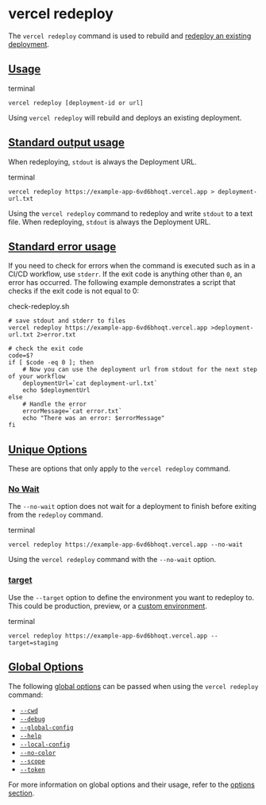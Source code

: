 # vercel redeploy

The `vercel redeploy` command is used to rebuild and [redeploy an existing deployment](https://vercel.com/docs/deployments/managing-deployments).

## [Usage](https://vercel.com/docs/cli/redeploy\#usage)

terminal

```code-block_code__isn_V
vercel redeploy [deployment-id or url]
```

Using `vercel redeploy` will rebuild and deploys an
existing deployment.

## [Standard output usage](https://vercel.com/docs/cli/redeploy\#standard-output-usage)

When redeploying, `stdout` is always the Deployment URL.

terminal

```code-block_code__isn_V
vercel redeploy https://example-app-6vd6bhoqt.vercel.app > deployment-url.txt
```

Using the `vercel redeploy` command to redeploy and
write `stdout` to a text file. When redeploying,
`stdout` is always the Deployment URL.

## [Standard error usage](https://vercel.com/docs/cli/redeploy\#standard-error-usage)

If you need to check for errors when the command is executed such as in a CI/CD workflow,
use `stderr`. If the exit code is anything other than `0`, an error has occurred. The
following example demonstrates a script that checks if the exit code is not equal to 0:

check-redeploy.sh

```code-block_code__isn_V
# save stdout and stderr to files
vercel redeploy https://example-app-6vd6bhoqt.vercel.app >deployment-url.txt 2>error.txt

# check the exit code
code=$?
if [ $code -eq 0 ]; then
    # Now you can use the deployment url from stdout for the next step of your workflow
    deploymentUrl=`cat deployment-url.txt`
    echo $deploymentUrl
else
    # Handle the error
    errorMessage=`cat error.txt`
    echo "There was an error: $errorMessage"
fi
```

## [Unique Options](https://vercel.com/docs/cli/redeploy\#unique-options)

These are options that only apply to the `vercel redeploy` command.

### [No Wait](https://vercel.com/docs/cli/redeploy\#no-wait)

The `--no-wait` option does not wait for a deployment to finish before exiting from the `redeploy` command.

terminal

```code-block_code__isn_V
vercel redeploy https://example-app-6vd6bhoqt.vercel.app --no-wait
```

Using the `vercel redeploy` command with the
`--no-wait` option.

### [target](https://vercel.com/docs/cli/redeploy\#target)

Use the `--target` option to define the environment you want to redeploy to. This could be production, preview, or a [custom environment](https://vercel.com/docs/deployments/environments#custom-environments).

terminal

```code-block_code__isn_V
vercel redeploy https://example-app-6vd6bhoqt.vercel.app --target=staging
```

## [Global Options](https://vercel.com/docs/cli/redeploy\#global-options)

The following [global options](./vercel-cli-global-options.md) can be passed when using the `vercel redeploy` command:

- [`--cwd`](./vercel-cli-global-options.md#current-working-directory)
- [`--debug`](./vercel-cli-global-options.md#debug)
- [`--global-config`](./vercel-cli-global-options.md#global-config)
- [`--help`](./vercel-cli-global-options.md#help)
- [`--local-config`](./vercel-cli-global-options.md#local-config)
- [`--no-color`](./vercel-cli-global-options.md#no-color)
- [`--scope`](./vercel-cli-global-options.md#scope)
- [`--token`](./vercel-cli-global-options.md#token)

For more information on global options and their usage, refer to the [options section](./vercel-cli-global-options.md).
